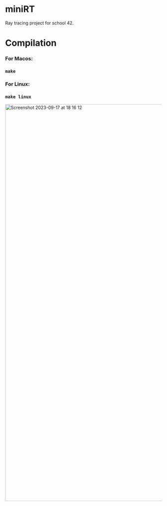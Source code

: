 # miniRT
Ray tracing project for school 42.
# Compilation
### For Macos:
### `make`
### For Linux:
### `make linux`

<img width="1276" alt="Screenshot 2023-09-17 at 18 16 12" src="https://github.com/Standlc/miniRT/assets/92372490/6656af51-04ff-4374-a731-12a509f3ec26">
